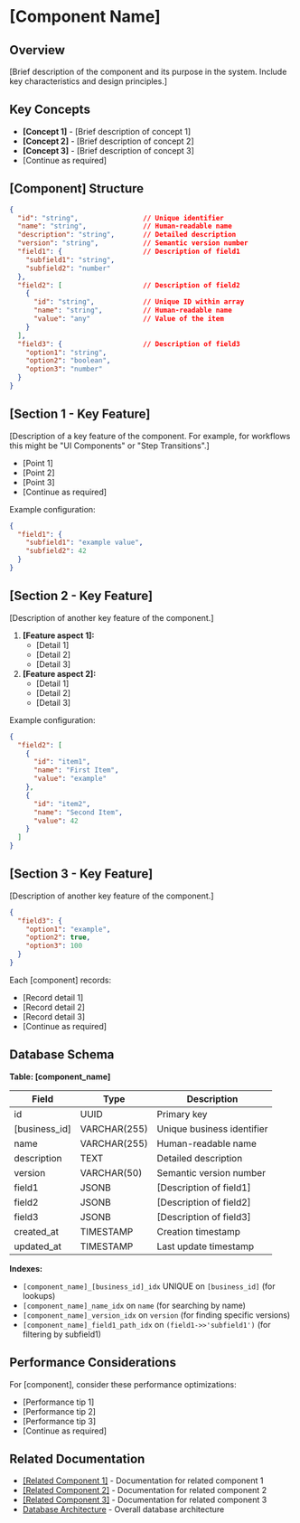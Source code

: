 # \[Component Name\]

## Overview

\[Brief description of the component and its purpose in the system. Include key characteristics and design principles.\]

## Key Concepts

* **\[Concept 1\]** - \[Brief description of concept 1\]
* **\[Concept 2\]** - \[Brief description of concept 2\]
* **\[Concept 3\]** - \[Brief description of concept 3\]
* \[Continue as required\]

## \[Component\] Structure

```json
{
  "id": "string",                // Unique identifier
  "name": "string",              // Human-readable name
  "description": "string",       // Detailed description
  "version": "string",           // Semantic version number
  "field1": {                    // Description of field1
    "subfield1": "string",
    "subfield2": "number"
  },
  "field2": [                    // Description of field2
    {
      "id": "string",            // Unique ID within array
      "name": "string",          // Human-readable name
      "value": "any"             // Value of the item
    }
  ],
  "field3": {                    // Description of field3
    "option1": "string",
    "option2": "boolean",
    "option3": "number"
  }
}
```

## \[Section 1 - Key Feature\]

\[Description of a key feature of the component. For example, for workflows this might be "UI Components" or "Step Transitions".\]

* \[Point 1\]
* \[Point 2\]
* \[Point 3\]
* \[Continue as required\]

Example configuration:

```json
{
  "field1": {
    "subfield1": "example value",
    "subfield2": 42
  }
}
```

## \[Section 2 - Key Feature\]

\[Description of another key feature of the component.\]


1. **\[Feature aspect 1\]:**
   * \[Detail 1\]
   * \[Detail 2\]
   * \[Detail 3\]
2. **\[Feature aspect 2\]:**
   * \[Detail 1\]
   * \[Detail 2\]
   * \[Detail 3\]

Example configuration:

```json
{
  "field2": [
    {
      "id": "item1",
      "name": "First Item",
      "value": "example"
    },
    {
      "id": "item2",
      "name": "Second Item",
      "value": 42
    }
  ]
}
```

## \[Section 3 - Key Feature\]

\[Description of another key feature of the component.\]

```json
{
  "field3": {
    "option1": "example",
    "option2": true,
    "option3": 100
  }
}
```

Each \[component\] records:

* \[Record detail 1\]
* \[Record detail 2\]
* \[Record detail 3\]
* \[Continue as required\]

## Database Schema

**Table: \[component_name\]**

| Field | Type | Description |
|----|----|----|
| id | UUID | Primary key |
| \[business_id\] | VARCHAR(255) | Unique business identifier |
| name | VARCHAR(255) | Human-readable name |
| description | TEXT | Detailed description |
| version | VARCHAR(50) | Semantic version number |
| field1 | JSONB | \[Description of field1\] |
| field2 | JSONB | \[Description of field2\] |
| field3 | JSONB | \[Description of field3\] |
| created_at | TIMESTAMP | Creation timestamp |
| updated_at | TIMESTAMP | Last update timestamp |

**Indexes:**

* `[component_name]_[business_id]_idx` UNIQUE on `[business_id]` (for lookups)
* `[component_name]_name_idx` on `name` (for searching by name)
* `[component_name]_version_idx` on `version` (for finding specific versions)
* `[component_name]_field1_path_idx` on `(field1->>'subfield1')` (for filtering by subfield1)

## Performance Considerations

For \[component\], consider these performance optimizations:

* \[Performance tip 1\]
* \[Performance tip 2\]
* \[Performance tip 3\]
* \[Continue as required\]

## Related Documentation

* [\[Related Component 1\]](./related_component1.md) - Documentation for related component 1
* [\[Related Component 2\]](./related_component2.md) - Documentation for related component 2
* [\[Related Component 3\]](./related_component3.md) - Documentation for related component 3
* [Database Architecture](../database_architecture.md) - Overall database architecture


